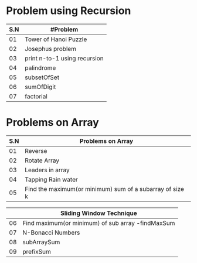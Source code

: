 # Problem using Recursion

|S.N |#Problem |
|----|--------------------------|
| 01|Tower of Hanoi Puzzle|
|02|Josephus problem|
|03|print n-to-1 using recursion|
|04|palindrome|
|05|subsetOfSet|
|06|sumOfDigit|
|07|factorial|


# Problems on Array

|S.N|Problems on Array|
|---|-----------------|
|01|Reverse|
|02|Rotate Array|
|03|Leaders in array|
|04|Tapping Rain water|
|05|Find the maximum(or minimum) sum of a subarray of size k |

| |Sliding Window Technique|
|---|--------------------|
|06 | Find maximum(or minimum) of sub array -findMaxSum|
|07 |N-Bonacci Numbers|
|08 | subArraySum|
|09|prefixSum|

